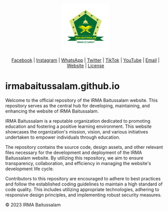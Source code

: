 <div align="center"><img src="assets/images/logo.png" weight="150px" height="150px" alt="Logo"></div>
<div align="center">

[Facebook](https://www.facebook.com/p/100091427423487) | [Instagram](https://www.instagram.com/irmasman22garut_official) | [WhatsApp](https://wa.me/6283173511053) | [Twitter](https://www.twitter.com/irmasman22garut) | [TikTok](https://www.tiktok.com/@irmasman22garut_official) | [YouTube](https://www.youtube.com/@IRMABaitussalam) | [Email](mailto:irmabaitussalam22garut@gmail.com) | [Website](https://irmabaitussalam.github.io) | [License](https://github.com/IRMABaitussalam/irmabaitussalam.github.io/blob/master/LICENSE)
</div>

# irmabaitussalam.github.io
Welcome to the official repository of the IRMA Baitussalam website. This repository serves as the central hub for developing, maintaining, and enhancing the website of IRMA Baitussalam.

IRMA Baitussalam is a reputable organization dedicated to promoting education and fostering a positive learning environment. This website showcases the organization's mission, vision, and various initiatives undertaken to empower individuals through education.

The repository contains the source code, design assets, and other relevant files necessary for the development and deployment of the IRMA Baitussalam website. By utilizing this repository, we aim to ensure transparency, collaboration, and efficiency in managing the website's development life cycle.

Contributors to this repository are encouraged to adhere to best practices and follow the established coding guidelines to maintain a high standard of code quality. This includes utilizing appropriate technologies, adhering to responsive design principles, and implementing robust security measures.

© 2023 IRMA Baitussalam